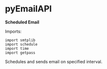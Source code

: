 # pyEmailAPI

**Scheduled Email**

Imports: 
```
import smtplib
import schedule
import time
import getpass
```

Schedules and sends email on specified interval.
